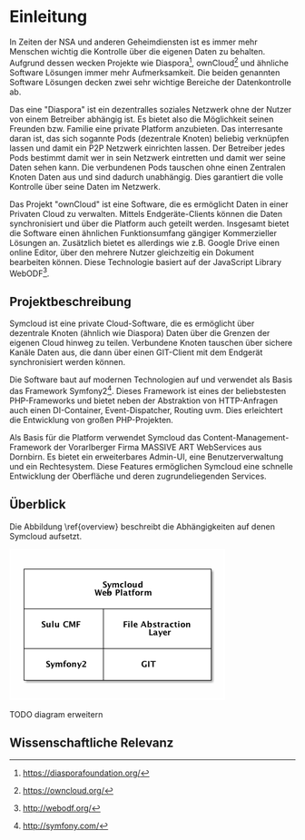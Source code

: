 # Einleitung

In Zeiten der NSA und anderen Geheimdiensten ist es immer mehr Menschen wichtig die Kontrolle über die eigenen Daten
zu behalten. Aufgrund dessen wecken Projekte wie Diaspora[^1], ownCloud[^2] und ähnliche Software Lösungen immer mehr
Aufmerksamkeit. Die beiden genannten Software Lösungen decken zwei sehr wichtige Bereiche der Datenkontrolle ab.

Das eine "Diaspora" ist ein dezentralles soziales Netzwerk ohne der Nutzer von einem Betreiber abhängig ist. Es bietet
also die Möglichkeit seinen Freunden bzw. Familie eine private Platform anzubieten. Das interresante daran ist, das
sich sogannte Pods (dezentrale Knoten) beliebig verknüpfen lassen und damit ein P2P Netzwerk einrichten lassen. Der
Betreiber jedes Pods bestimmt damit wer in sein Netzwerk eintretten und damit wer seine Daten sehen kann. Die
verbundenen Pods tauschen ohne einen Zentralen Knoten Daten aus und sind dadurch unabhängig. Dies garantiert die volle
Kontrolle über seine Daten im Netzwerk.

Das Projekt "ownCloud" ist eine Software, die es ermöglicht Daten in einer Privaten Cloud zu verwalten. Mittels
Endgeräte-Clients können die Daten synchronisiert und über die Platform auch geteilt werden. Insgesamt bietet die
Software einen ähnlichen Funktionsumfang gängiger Kommerzieller Lösungen an. Zusätzlich bietet es allerdings
wie z.B. Google Drive einen online Editor, über den mehrere Nutzer gleichzeitig ein Dokument bearbeiten können.
Diese Technologie basiert auf der JavaScript Library WebODF[^3].

## Projektbeschreibung

Symcloud ist eine private Cloud-Software, die es ermöglicht über dezentrale Knoten (ähnlich wie Diaspora) Daten
über die Grenzen der eigenen Cloud hinweg zu teilen. Verbundene Knoten tauschen über sichere Kanäle Daten aus, die
dann über einen GIT-Client mit dem Endgerät synchronisiert werden können.

Die Software baut auf modernen Technologien auf und verwendet als Basis das Framework Symfony2[^4]. Dieses Framework
ist eines der beliebstesten PHP-Frameworks und bietet neben der Abstraktion von HTTP-Anfragen auch einen DI-Container,
Event-Dispatcher, Routing uvm. Dies erleichtert die Entwicklung von großen PHP-Projekten.

Als Basis für die Platform verwendet Symcloud das Content-Management-Framework der Vorarlberger Firma MASSIVE ART
WebServices aus Dornbirn. Es bietet ein erweiterbares Admin-UI, eine Benutzerverwaltung und ein Rechtesystem. Diese
Features ermöglichen Symcloud eine schnelle Entwicklung der Oberfläche und deren zugrundeliegenden Services.

## Überblick

Die Abbildung \ref{overview} beschreibt die Abhängigkeiten auf denen Symcloud aufsetzt.

![Überblick über die Komponenten\label{overview}](diagrams/overview.png)

TODO diagram erweitern

## Wissenschaftliche Relevanz



[^1]: <https://diasporafoundation.org/>
[^2]: <https://owncloud.org/>
[^3]: <http://webodf.org/>
[^4]: <http://symfony.com/>
